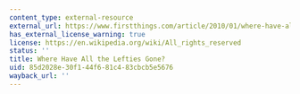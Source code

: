 ```yaml
---
content_type: external-resource
external_url: https://www.firstthings.com/article/2010/01/where-have-all-the-lefties-gone
has_external_license_warning: true
license: https://en.wikipedia.org/wiki/All_rights_reserved
status: ''
title: Where Have All the Lefties Gone?
uid: 85d2028e-30f1-44f6-81c4-83cbcb5e5676
wayback_url: ''
---
```

